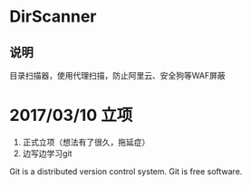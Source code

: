 # DirScanner
## 说明
目录扫描器，使用代理扫描，防止阿里云、安全狗等WAF屏蔽

# 2017/03/10 立项
1. 正式立项（想法有了很久，拖延症）
2. 边写边学习git

Git is a distributed version control system.
Git is free software.
